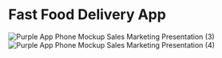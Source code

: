 # Fast Food Delivery App
![Purple App Phone Mockup Sales Marketing Presentation (3)](https://user-images.githubusercontent.com/16153790/211155636-eb972675-07f2-43e2-be63-2c036d63c8dd.png)
![Purple App Phone Mockup Sales Marketing Presentation (4)](https://user-images.githubusercontent.com/16153790/211155638-ae69305b-d27c-452e-b7bf-9007d65b88e4.png)
